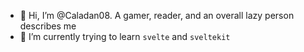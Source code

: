 - 👋 Hi, I’m @Caladan08. A gamer, reader, and an overall lazy person describes me
- 🌱 I’m currently trying to learn `svelte` and `sveltekit`

<!---
Caladan08/Caladan08 is a ✨ special ✨ repository because its `README.md` (this file) appears on your GitHub profile.
You can click the Preview link to take a look at your changes.
--->
